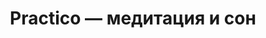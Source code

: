 ---
title: "Practico — медитация и сон"
description: "Мобильное приложение с аудиокурсами по медитации. Поможет справиться со стрессом, улучшить сон и работоспособность. Короткие пошаговые занятия с гидом подходят для тех, кто всё время занят. Бесплатный вводный курс научит основам медитации и осознанности."
---